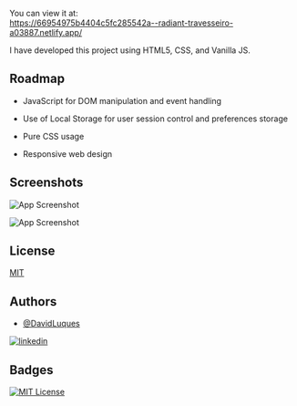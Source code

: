 



You can view it at:  
https://66954975b4404c5fc285542a--radiant-travesseiro-a03887.netlify.app/

I have developed this project using HTML5, CSS, and Vanilla JS.

## Roadmap

- JavaScript for DOM manipulation and event handling

- Use of Local Storage for user session control and preferences storage

- Pure CSS usage

- Responsive web design


## Screenshots

![App Screenshot](https://github.com/user-attachments/assets/79964587-c230-493a-83a2-90f6782fde6f)


![App Screenshot](https://github.com/user-attachments/assets/c351c1c3-3ac2-4965-b861-54ff5ee6e34a)



## License

[MIT](https://choosealicense.com/licenses/mit/)


## Authors

- [@DavidLuques](https://www.github.com/DavidLuques)


[![linkedin](https://img.shields.io/badge/linkedin-0A66C2?style=for-the-badge&logo=linkedin&logoColor=white)](https://www.linkedin.com/in/davidluques/)


## Badges



[![MIT License](https://img.shields.io/badge/License-MIT-green.svg)](https://choosealicense.com/licenses/mit/)
